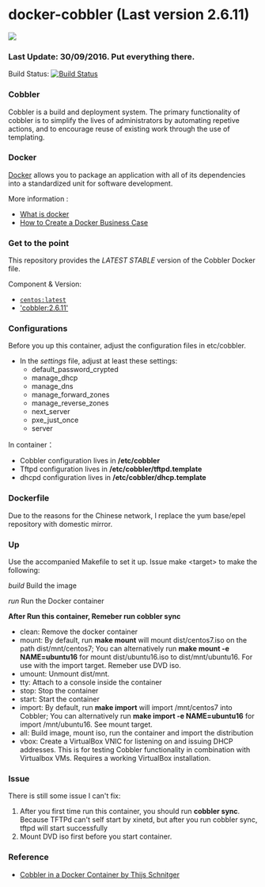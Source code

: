# docker-cobbler (Last version 2.6.11) 

[![](https://cobbler.github.io/images/logo-brand.png)](http://cobbler.github.io/ "cobbler")

### Last Update: 30/09/2016. Put everything there.

Build Status: 
[![Build Status](https://api.travis-ci.org/ethnchao/docker-cobbler.svg?branch=master)](https://travis-ci.org/ethnchao/docker-cobbler)

### Cobbler
Cobbler is a build and deployment system. The primary functionality of cobbler is to simplify the lives of administrators by automating repetive actions, and to encourage reuse of existing work through the use of templating.

### Docker

[Docker](https://www.docker.com/) allows you to package an application with all of its dependencies into a standardized unit for software development.

More information : 

* [What is docker](https://www.docker.com/what-docker)
* [How to Create a Docker Business Case](https://www.brianchristner.io/how-to-create-a-docker-business-case/)

### Get to the point

This repository provides the *LATEST STABLE* version of the Cobbler Docker file.

Component & Version:

* [`centos:latest`](https://hub.docker.com/_/centos/)
* ['cobbler:2.6.11'](http://cobbler.github.io/)

### Configurations

Before you up this container, adjust the configuration files in etc/cobbler.

* In the *settings* file, adjust at least these settings:
  * default_password_crypted
  * manage_dhcp
  * manage_dns
  * manage_forward_zones
  * manage_reverse_zones
  * next_server
  * pxe_just_once
  * server

In container：
* Cobbler configuration lives in **/etc/cobbler**
* Tftpd configuration lives in **/etc/cobbler/tftpd.template**
* dhcpd configuration lives in **/etc/cobbler/dhcp.template**

### Dockerfile

Due to the reasons for the Chinese network, I replace the yum base/epel repository with domestic mirror.

### Up

Use the accompanied Makefile to set it up. Issue make <target\> to make the following:

*build*	  Build the image

*run*    Run the Docker container

**After Run this container, Remeber run cobbler sync**

* clean:  Remove the docker container
* mount:  By default, run **make mount** will mount dist/centos7.iso on the path dist/mnt/centos7; You can alternatively run **make mount -e NAME=ubuntu16** for mount dist/ubuntu16.iso to dist/mnt/ubuntu16. For use with the import target. Remeber use DVD iso.
* umount: Unmount dist/mnt.
* tty:    Attach to a console inside the container
* stop:   Stop the container
* start:  Start the container
* import: By default, run **make import** will import /mnt/centos7 into Cobbler; You can alternatively run **make import -e NAME=ubuntu16** for import /mnt/ubuntu16. See mount target.
* all:    Build image, mount iso, run the container and import the distribution
* vbox:   Create a VirtualBox VNIC for listening on and issuing DHCP addresses. This is for testing Cobbler functionality in combination with Virtualbox VMs. Requires a working VirtualBox installation.

### Issue

There is still some issue I can't fix:
1. After you first time run this container, you should run **cobbler sync**. Because TFTPd can't self start by xinetd, but after you run cobbler sync, tftpd will start successfully
2. Mount DVD iso first before you start container.

### Reference
* [Cobbler in a Docker Container by Thijs Schnitger](http://container-solutions.com/cobbler-in-a-docker-container/)